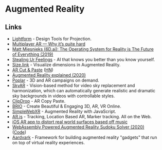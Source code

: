 # Augmented Reality

## Links

* [Lightform](https://lightform.com) - Design Tools for Projection.
* [Multiplayer AR — Why it’s quite hard](https://medium.com/6d-ai/multiplayer-ar-why-its-quite-hard-43efdb378418)
* [Matt Miesnieks (6D.ai): The Operating System for Reality is The Future of Everything (2019)](https://www.youtube.com/watch?v=ge5m-UhF6RU)
* [Stealing Ur Feelings](https://github.com/noahlevenson/stealing-ur-feelings) - AI that knows you better than you know yourself.
* [Size.link](https://size.link) - Visualize dimensions in Augmented Reality.
* [AR Cut & Paste](https://github.com/cyrildiagne/ar-cutpaste) ([HN](https://news.ycombinator.com/item?id=23063486))
* [Augmented Reality explained (2020)](https://vas3k.com/blog/augmented_reality/)
* [Poplar](https://poplar.studio) - 3D and AR campaigns on demand.
* [SkyAR](https://github.com/jiupinjia/SkyAR) - Vision-based method for video sky replacement and harmonization, which can automatically generate realistic and dramatic sky backgrounds in videos with controllable styles.
* [ClipDrop](https://clipdrop.co) - AR Copy Paste.
* [BRIO](https://www.experience.briovr.com) - Create Beautiful & Engaging 3D, AR, VR Online.
* [SimpleWebXR](https://github.com/Rufus31415/Simple-WebXR-Unity) - Augmented Reality with JavaScript.
* [AR.js](https://github.com/AR-js-org/AR.js) - Tracking, Location Based AR, Marker tracking. All on the Web.
* [iOS AR app to distort real world surfaces based off music](https://twitter.com/mattbierner/status/1333918742116397056)
* [WebAssembly Powered Augmented Reality Sudoku Solver (2020)](https://blog.scottlogic.com/2020/01/03/webassembly-sudoku-solver.html) ([Code](https://github.com/ColinEberhardt/wasm-sudoku-solver))
* [Aardvark](https://github.com/aardvarkxr/aardvark) - Framework for building augmented reality "gadgets" that run on top of virtual reality experiences.
